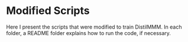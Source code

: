 # Modified Scripts

Here I present the scripts that were modified to train DistilMMM. In each folder, a README folder explains how to run the code, if necessary.
